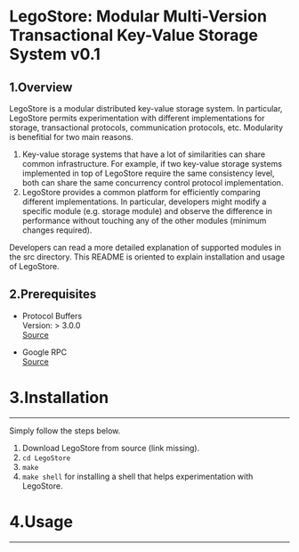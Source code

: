 LegoStore: Modular Multi-Version Transactional Key-Value Storage System v0.1
============================================================================

1.Overview
----------
LegoStore is a modular distributed key-value storage system. In particular, LegoStore permits experimentation with different implementations for storage, transactional protocols, communication protocols, etc. Modularity is benefitial for two main reasons.

1) Key-value storage systems that have a lot of similarities can share common infrastructure. For example, if two key-value storage systems implemented in top of LegoStore require the same consistency level, both can share the same concurrency control protocol implementation.
2) LegoStore provides a common platform for efficiently comparing different implementations. In particular, developers might modify a specific module (e.g. storage module) and observe the difference in performance without touching any of the other modules (minimum changes required).

Developers can read a more detailed explanation of supported modules in the src directory. This README is oriented to explain installation and usage of LegoStore.

2.Prerequisites
---------------
* Protocol Buffers  
  Version: > 3.0.0  
  [Source](https://github.com/google/protobuf/releases)  

* Google RPC  
  [Source](https://github.com/grpc/grpc/blob/master/INSTALL.md)  

# 3.Installation
----------------
Simply follow the steps below.
1. Download LegoStore from source (link missing).
2. `cd LegoStore`
3. `make`
4. `make shell` for installing a shell that helps experimentation with LegoStore.

# 4.Usage
---------

